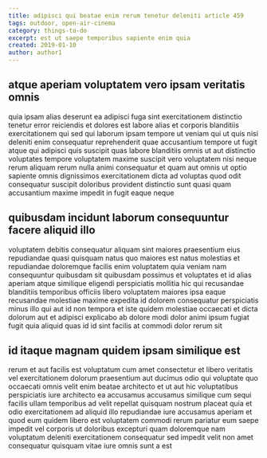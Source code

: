 ```yaml
---
title: adipisci qui beatae enim rerum tenetur deleniti article 459
tags: outdoor, open-air-cinema
category: things-to-do
excerpt: est ut saepe temporibus sapiente enim quia
created: 2019-01-10
author: author1
---
```


## atque aperiam voluptatem vero ipsam veritatis omnis

quia ipsam alias deserunt ea adipisci fuga sint exercitationem distinctio tenetur error reiciendis et dolores est labore alias et corporis blanditiis exercitationem qui sed qui laborum ipsam tempore ut veniam qui ut quis nisi deleniti enim consequatur reprehenderit quae accusantium tempore ut fugit atque qui adipisci quis suscipit quas labore blanditiis omnis ut aut distinctio voluptates tempore voluptatem maxime suscipit vero voluptatem nisi neque rerum aliquam rerum nulla animi consequatur et quam aut omnis ut optio sapiente omnis dignissimos exercitationem dicta ad voluptas quod odit consequatur suscipit doloribus provident distinctio sunt quasi quam accusantium maxime impedit in fugit eaque neque

## quibusdam incidunt laborum consequuntur facere aliquid illo

voluptatem debitis consequatur aliquam sint maiores praesentium eius repudiandae quasi quisquam natus quo maiores est natus molestias et repudiandae doloremque facilis enim voluptatem quia veniam nam consequuntur quibusdam sit quibusdam possimus et voluptates et id alias aperiam atque similique eligendi perspiciatis mollitia hic qui recusandae blanditiis temporibus officiis libero voluptatem maiores ipsa eaque recusandae molestiae maxime expedita id dolorem consequatur perspiciatis minus illo qui aut id non tempora et iste quidem molestiae occaecati et dicta dolorum aut et adipisci explicabo ab dolore modi dolor animi ipsum fugiat fugit quia aliquid quas id id sint facilis at commodi dolor rerum sit

## id itaque magnam quidem ipsam similique est

rerum et aut facilis est voluptatum cum amet consectetur et libero veritatis vel exercitationem dolorum praesentium aut ducimus odio qui voluptate quo occaecati omnis velit enim beatae architecto et ut aut hic voluptatibus perspiciatis iure architecto ea accusamus accusamus similique cum sequi facilis ullam temporibus ad velit repellat quisquam nostrum placeat quia et odio exercitationem ad aliquid illo repudiandae iure accusamus aperiam et quod eum quidem libero est voluptatem commodi rerum pariatur eum saepe impedit vel corporis ut doloribus excepturi quam doloremque nam voluptatum deleniti exercitationem consequatur sed impedit velit non amet consequatur quisquam vitae iure omnis sunt a est
